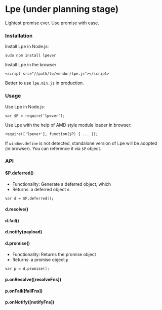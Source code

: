 # Lpe (under planning stage)
Lightest promise ever. Use promise with ease.  

### Installation
Install Lpe in Node.js:

```
sudo npm install lpever
```

Install Lpe in the browser

```
<script src="//path/to/vendor/lpe.js"></script>
```

Better to use `lpe.min.js` in production.

### Usage

Use Lpe in Node.js:

```
var $P = require('lpever');
```

Use Lpe with the help of AMD style module loader in browser:

```
require(['lpever'], function($P) { ... });
```

If `window.define` is not detected, standalone version of Lpe will be adopted (in browser). You can reference it via `$P` object.

### API

#### $P.deferred()

- Functionality: Generate a deferred object, which
- Returns: a deferred object `d`.  

```
var d = $P.deferred();
```

#### d.resolve()
#### d.fail()
#### d.notify(payload)
#### d.promise()

- Functionality: Returns the promise object
- Returns: a promise object `p`

```
var p = d.promise();
```

#### p.onResolve([resolveFns])
#### p.onFail([failFns])
#### p.onNotify([notifyFns])